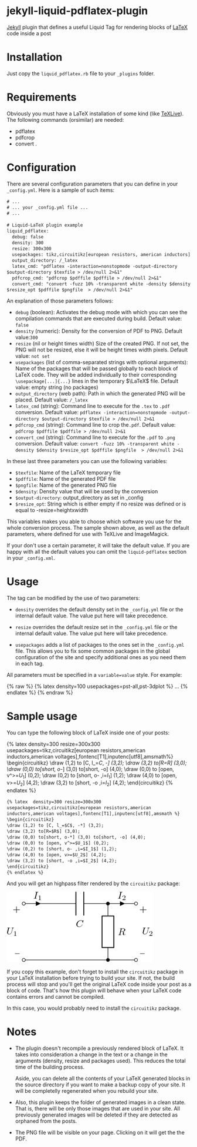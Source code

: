 jekyll-liquid-pdflatex-plugin
==========================

[Jekyll](http://Jekyllrb.com/) plugin that defines a useful Liquid Tag for rendering blocks of [LaTeX](http://en.wikipedia.org/wiki/LaTeX‎) code inside a post

Installation
============

Just copy the `liquid_pdflatex.rb` file to your `_plugins` folder.

Requirements
============

Obviously you must have a LaTeX installation of some kind (like [TeXLive](http://www.tug.org/texlive/)).
The following commands (orsimilar) are needed: 
 - pdflatex
 - pdfcrop
 - convert
.

Configuration
=============

There are several configuration parameters that you can define in your `_config.yml`. Here is a sample of such items:

    # ...
    # ... your _config.yml file ...
    # ...

    # Liquid-LaTeX plugin example
    liquid_pdflatex:
      debug: false
      density: 300
      resize: 300x300 
      usepackages: tikz,circuitikz[european resistors, american inductors]
      output_directory: /_latex
      latex_cmd: "pdflatex -interaction=nonstopmode -output-directory $output-directory $texfile > /dev/null 2>&1"
      pdfcrop_cmd: "pdfcrop $pdffile $pdffile > /dev/null 2>&1"
      convert_cmd: "convert -fuzz 10% -transparent white -density $density $resize_opt $pdffile $pngfile  > /dev/null 2>&1"

An explanation of those parameters follows:

*   `debug` (boolean): Activates the debug mode with which you can see the compilation commands that are executed during build. Default value: `false`
*   `density` (numeric): Density for the conversion of PDF to PNG. Default value:`300`
*   `resize` (nil or height times width) Size of the created PNG. If not set, the PNG will not be resized, else it will be height times width pixels. Default value: `not set`
*   `usepackages` (list of comma-separated strings with optional arguments): Name of the packages that will be passed globally to each block of LaTeX code. They will be added individually to their corresponding `\usepackage[...]{...}` lines in the temporary $\LaTeX$ file. Default value: empty string (no packages)
*   `output_directory` (web path): Path in which the generated PNG will be placed. Default value: `/_latex`
*   `latex_cmd` (string): Command line to execute for the `.tex` to `.pdf` conversion. Default value: `pdflatex -interaction=nonstopmode -output-directory $output-directory $texfile > /dev/null 2>&1`
*   `pdfcrop_cmd` (string): Command line to crop the`.pdf`. Default value: `pdfcrop $pdffile $pdffile > /dev/null 2>&1`
*   `convert_cmd` (string): Command line to execute for the `.pdf` to `.png` conversion. Default value: `convert -fuzz 10% -transparent white -density $density $resize_opt $pdffile $pngfile  > /dev/null 2>&1`

In these last three parameters you can use the following variables:

*   `$texfile`: Name of the LaTeX temporary file
*   `$pdffile`: Name of the generated PDF file
*   `$pngfile`: Name of the generated PNG file
*   `$density`: Density value that will be used by the conversion
*   `$output-directory`: output_directory as set in _config
*   `$resize_opt`: String which is either empty if no resize was defined or is equal to -resize=heightxwidth

This variables makes you able to choose which software you use for the whole conversion process. The sample shown above, as well as the default parameters, where defined for use with TeXLive and ImageMagick.

If your don't use a certain parameter, it will take the default value. If you are happy with all the default values you can omit the `liquid-pdflatex` section in your `_config.xml`.

Usage
=====

The tag can be modified by the use of two parameters:

* `density` overrides the default density set in the `_config.yml` file or the internal default value. The value put here will take precedence.

* `resize` overrides the default resize set in the `_config.yml` file or the internal default value. The value put here will take precedence.

* `usepackages` adds a list of packages to the ones set in the `_config.yml` file. This allows you to fix some common packages in the global configuration of the site and specify additional ones as you need them in each tag.

All parameters must be specified in a `variable=value` style. For example:

{% raw %}
    {% latex density=100 usepackages=pst-all,pst-3dplot %}
    ...
    {% endlatex %}
{% endraw %}

Sample usage
============

You can type the following block of LaTeX inside one of your posts:

{% latex  density=300 resize=300x300 usepackages=tikz,circuitikz[european resistors,american inductors,american voltages],fontenc[T1],inputenc[utf8],amsmath%}
\begin{circuitikz}
\draw (1,2) to [C, l_=$C$, -*] (3,2);
\draw (3,2) to[R=$R$] (3,0);
\draw (0,0) to[short, o-*] (3,0) to[short, -o] (4,0);
\draw (0,0) to [open, v^>=$U_1$] (0,2);
\draw (0,2) to [short, o- ,i=$I_1$] (1,2);
\draw (4,0) to [open, v>=$U_2$] (4,2);
\draw (3,2) to [short, -o ,i=$I_2$] (4,2);
\end{circuitikz}
{% endlatex %}

    {% latex  density=300 resize=300x300 usepackages=tikz,circuitikz[european resistors,american inductors,american voltages],fontenc[T1],inputenc[utf8],amsmath %}
    \begin{circuitikz}
    \draw (1,2) to [C, l_=$C$, -*] (3,2);
    \draw (3,2) to[R=$R$] (3,0);
    \draw (0,0) to[short, o-*] (3,0) to[short, -o] (4,0);
    \draw (0,0) to [open, v^>=$U_1$] (0,2);
    \draw (0,2) to [short, o- ,i=$I_1$] (1,2);
    \draw (4,0) to [open, v>=$U_2$] (4,2);
    \draw (3,2) to [short, -o ,i=$I_2$] (4,2);
    \end{circuitikz}
    {% endlatex %}

And you will get an highpass filter rendered by the `circuitikz` package:

![Sample](sample.png)

If you copy this example, don't forget to install the `circuitikz` package in your LaTeX installation before trying to build your site. If not, the build process will stop and you'll get the original LaTeX code inside your post as a block of code. That's how this plugin will behave when your LaTeX code contains errors and cannot be compiled.

In this case, you would probably need to install the `circuitikz` package.

Notes
=====

*   The plugin doesn't recompile a previously rendered block of LaTeX. It takes into consideration a change in the text or a change in the arguments (density, resize and packages used). This reduces the total time of the building process.

    Aside, you can delete all the contents of your LaTeX generated blocks in the source directory if you want to make a backup copy of your site. It will be completelly regenerated when you rebuild your site.

*   Also, this plugin keeps the folder of generated images in a clean state. That is, there will be only those images that are used in your site. All previously generated images will be deleted if they are detected as orphaned from the posts.

*   The PNG file will be visible on your page. Clicking on it will get the the PDF.
